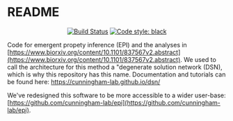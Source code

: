 # README #

<p align="center">
<a href="https://travis-ci.org/cunningham-lab/dsn"><img alt="Build Status" src="https://travis-ci.org/cunningham-lab/dsn.svg?branch=master"></a>
<a href="https://github.com/ambv/black"><img alt="Code style: black" src="https://img.shields.io/badge/code%20style-black-000000.svg"></a>
</p>

Code for emergent propety inference (EPI) and the analyses in [https://www.biorxiv.org/content/10.1101/837567v2.abstract](https://www.biorxiv.org/content/10.1101/837567v2.abstract).  We used to call the architecture for this method a "degenerate solution network (DSN), which is why this repository has this name.  Documentation and tutorials can be found here:
https://cunningham-lab.github.io/dsn/

We've redesigned this software to be more accessible to a wider user-base:
[https://github.com/cunningham-lab/epi](https://github.com/cunningham-lab/epi).

